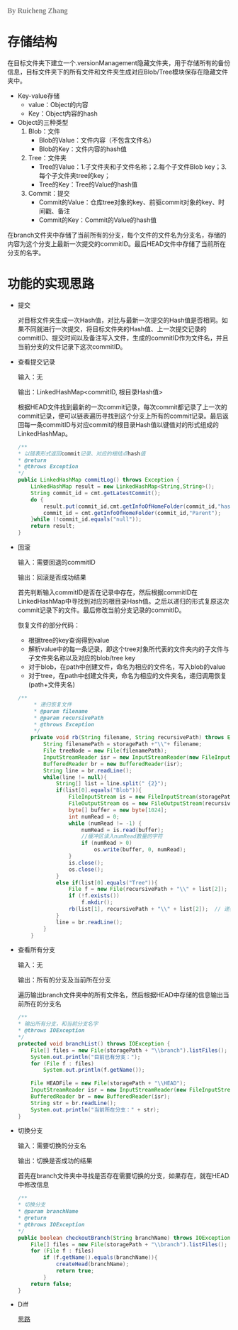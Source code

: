 ### <font size=3pt face="MV Boli" color="gray">By Ruicheng Zhang</font>

# 存储结构

在目标文件夹下建立一个.versionManagement隐藏文件夹，用于存储所有的备份信息，目标文件夹下的所有文件和文件夹生成对应Blob/Tree模块保存在隐藏文件夹中。

- Key-value存储
  - value：Object的内容
  - Key：Object内容的hash
- Object的三种类型
  1. Blob：文件
     - Blob的Value：文件内容（不包含文件名）
     - Blob的Key：文件内容的hash值
  2. Tree：文件夹
     - Tree的Value：1.子文件夹和子文件名称；2.每个子文件Blob key；3.每个子文件夹tree的key；
     - Tree的Key：Tree的Value的hash值
  3. Commit：提交
     - Commit的Value：仓库tree对象的key、前驱commit对象的key、时间戳、备注
     - Commit的Key：Commit的Value的hash值

在branch文件夹中存储了当前所有的分支，每个文件的文件名为分支名，存储的内容为这个分支上最新一次提交的commitID。最后HEAD文件中存储了当前所在分支的名字。



# 功能的实现思路

- 提交

  对目标文件夹生成一次Hash值，对比与最新一次提交的Hash值是否相同。如果不同就进行一次提交，将目标文件夹的Hash值、上一次提交记录的commitID、提交时间以及备注写入文件，生成的commitID作为文件名，并且当前分支的文件记录下这次commitID。

- 查看提交记录

  输入：无

  输出：LinkedHashMap<commitID, 根目录Hash值>

  根据HEAD文件找到最新的一次commit记录，每次commit都记录了上一次的commit记录，便可以链表遍历寻找到这个分支上所有的commit记录。最后返回每一条commitID与对应commit的根目录Hash值以键值对的形式组成的LinkedHashMap。

  ```java
  /**
  * 以链表形式返回commit记录、对应的根结点hash值
  * @return
  * @throws Exception
  */
  public LinkedHashMap commitLog() throws Exception {
      LinkedHashMap result = new LinkedHashMap<String,String>();
      String commit_id = cmt.getLatestCommit();
      do {
          result.put(commit_id,cmt.getInfoOfHomeFolder(commit_id,"hashOfHomeFolder"));
          commit_id = cmt.getInfoOfHomeFolder(commit_id,"Parent");
      }while (!commit_id.equals("null"));
      return result;
  }
  ```

- 回滚

  输入：需要回退的commitID

  输出：回滚是否成功结果

  首先判断输入commitID是否在记录中存在，然后根据commitID在LinkedHashMap中寻找到对应的根目录Hash值。之后以递归的形式复原这次commit记录下的文件。最后修改当前分支记录的commitID。

  

  恢复文件的部分代码：

  - 根据tree的key查询得到value
  - 解析value中的每一条记录，即这个tree对象所代表的文件夹内的子文件与子文件夹名称以及对应的blob/tree key
  - 对于blob，在path中创建文件，命名为相应的文件名，写入blob的value
  - 对于tree，在path中创建文件夹，命名为相应的文件夹名，递归调用恢复(path+文件夹名)

  ```java
  /**
       * 递归恢复文件
       * @param filename
       * @param recursivePath
       * @throws Exception
       */
      private void rb(String filename, String recursivePath) throws Exception{
          String filenamePath = storagePath +"\\"+ filename;
          File treeNode = new File(filenamePath);
          InputStreamReader isr = new InputStreamReader(new FileInputStream(treeNode));
          BufferedReader br = new BufferedReader(isr);
          String line = br.readLine();
          while(line != null){
              String[] list = line.split(" {2}");
              if(list[0].equals("Blob")){
                  FileInputStream is = new FileInputStream(storagePath+"\\"+list[1]);
                  FileOutputStream os = new FileOutputStream(recursivePath+"\\"+list[2]);
                  byte[] buffer = new byte[1024];
                  int numRead = 0;
                  while (numRead != -1) {
                      numRead = is.read(buffer);
                      //缓冲区读入numRead数量的字符
                      if (numRead > 0)
                          os.write(buffer, 0, numRead);
                  }
                  is.close();
                  os.close();
              }
              else if(list[0].equals("Tree")){
                  File f = new File(recursivePath + "\\" + list[2]);
                  if (!f.exists())
                      f.mkdir();
                  rb(list[1], recursivePath + "\\" + list[2]);  // 递归去深度优先遍历所有的文件
              }
              line = br.readLine();
          }
      }
  ```

- 查看所有分支

  输入：无

  输出：所有的分支及当前所在分支

  遍历输出branch文件夹中的所有文件名，然后根据HEAD中存储的信息输出当前所在的分支名

  ```java
  /**
  * 输出所有分支，和当前分支名字
  * @throws IOException
  */
  protected void branchList() throws IOException {
      File[] files = new File(storagePath + "\\branch").listFiles();
      System.out.println("目前已有分支：");
      for (File f : files)
          System.out.println(f.getName());
      
      File HEADFile = new File(storagePath + "\\HEAD");
      InputStreamReader isr = new InputStreamReader(new FileInputStream(HEADFile));
      BufferedReader br = new BufferedReader(isr);
      String str = br.readLine();
      System.out.println("当前所在分支：" + str);
  }
  ```

- 切换分支

  输入：需要切换的分支名

  输出：切换是否成功的结果

  首先在branch文件夹中寻找是否存在需要切换的分支，如果存在，就在HEAD中修改信息

  ```java
  /**
  * 切换分支
  * @param branchName
  * @return
  * @throws IOException
  */
  public boolean checkoutBranch(String branchName) throws IOException {
      File[] files = new File(storagePath + "\\branch").listFiles();
      for (File f : files)
          if (f.getName().equals(branchName)){
              createHead(branchName);
              return true;
          }
      return false;
  }
  ```


-   Diff

    [思路](diff.md)

